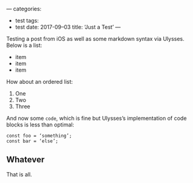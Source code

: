 —
categories:
- test
tags:
- test
date: 2017-09–03
title: ‘Just a Test’
—

Testing a post from iOS as well as some markdown syntax via Ulysses. Below is a list:

* item
* item
* item

How about an ordered list:

1. One
2. Two
3. Three

And now some `code`, which is fine but Ulysses’s implementation of code blocks is less than optimal:

	const foo = ‘something’;
	const bar = ‘else’;

## Whatever

That is all.